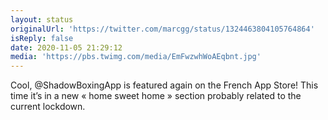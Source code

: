 ```yaml
---
layout: status
originalUrl: 'https://twitter.com/marcgg/status/1324463804105764864'
isReply: false
date: 2020-11-05 21:29:12
media: 'https://pbs.twimg.com/media/EmFwzwhWoAEqbnt.jpg'
---
```


Cool, @ShadowBoxingApp is featured again on the French App Store! This time it’s in a new « home sweet home » section probably related to the current lockdown. 
